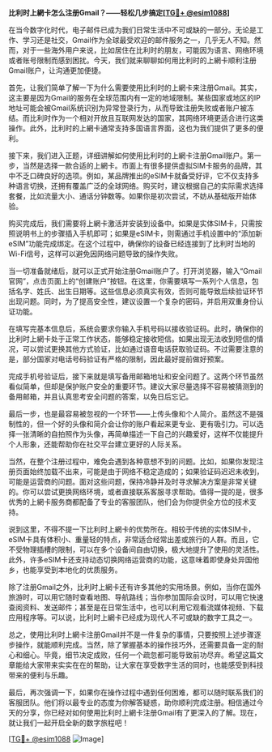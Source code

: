 **比利时上網卡怎么注册Gmail？——轻松几步搞定[[TG💪+ @esim1088](https://t.me/s/esim1088)]**

在当今数字化时代，电子邮件已成为我们日常生活中不可或缺的一部分。无论是工作、学习还是社交，Gmail作为全球最受欢迎的邮件服务之一，几乎无人不知。然而，对于一些海外用户来说，比如居住在比利时的朋友，可能因为语言、网络环境或者账号限制而感到困扰。今天，我们就来聊聊如何用比利时的上網卡顺利注册Gmail账户，让沟通更加便捷。

首先，让我们简单了解一下为什么需要使用比利时的上網卡来注册Gmail。其实，这主要是因为Gmail的服务在全球范围内有一定的地域限制。某些国家或地区的IP地址可能会被Gmail系统识别为异常登录行为，从而导致注册失败或者账户被冻结。而比利时作为一个相对开放且互联网发达的国家，其网络环境更适合进行这类操作。此外，比利时的上網卡通常支持多国语言界面，这也为我们提供了更多的便利。

接下来，我们进入正题，详细讲解如何使用比利时的上網卡注册Gmail账户。第一步，当然是选择一款合适的上網卡。市面上有很多提供虚拟SIM卡服务的品牌，其中不乏口碑良好的选项。例如，某品牌推出的eSIM卡就备受好评，它不仅支持多种语言切换，还拥有覆盖广泛的全球网络。购买时，建议根据自己的实际需求选择套餐，比如流量大小、通话分钟数等。如果你是初次尝试，不妨从基础版开始体验。

购买完成后，我们需要将上網卡激活并安装到设备中。如果是实体SIM卡，只需按照说明书上的步骤插入手机即可；如果是eSIM卡，则需通过手机设置中的“添加新eSIM”功能完成绑定。在这个过程中，确保你的设备已经连接到了比利时当地的Wi-Fi信号，这样可以避免因网络问题导致的操作失败。

当一切准备就绪后，就可以正式开始注册Gmail账户了。打开浏览器，输入“Gmail官网”，点击页面上的“创建账户”按钮。在这里，你需要填写一系列个人信息，包括名字、姓氏、出生日期等。这些信息必须真实有效，否则可能导致后续验证环节出现问题。同时，为了提高安全性，建议设置一个复杂的密码，并启用双重身份认证功能。

在填写完基本信息后，系统会要求你输入手机号码以接收验证码。此时，确保你的比利时上網卡处于正常工作状态，能够稳定接收短信。如果出现无法收到短信的情况，可以尝试更换其他方式验证，比如通过语音电话获取验证码。不过需要注意的是，部分国家对电话号码验证有严格的限制，因此最好提前做好预案。

完成手机号验证后，接下来就是填写备用邮箱地址和安全问题了。这两个环节虽然看似简单，但却是保护账户安全的重要环节。建议大家尽量选择不容易被猜测到的备用邮箱，并且认真思考安全问题的答案，以免日后忘记。

最后一步，也是最容易被忽视的一个环节——上传头像和个人简介。虽然这不是强制性的，但一个好的头像和简介会让你的账户看起来更专业、更有吸引力。可以选择一张清晰的自拍照作为头像，再简单描述一下自己的兴趣爱好，这样不仅能提升个人形象，还能帮助你在社交平台建立更好的人际关系。

当然，在整个注册过程中，难免会遇到各种意想不到的问题。比如，如果你发现注册页面始终加载不出来，可能是由于网络不稳定造成的；如果验证码迟迟未收到，可能是运营商的问题。面对这些问题，保持冷静并及时寻求解决方案是非常关键的。你可以尝试更换网络环境，或者直接联系客服寻求帮助。值得一提的是，很多优秀的上網卡服务商都配备了专业的客服团队，他们会为你提供全方位的技术支持。

说到这里，不得不提一下比利时上網卡的优势所在。相较于传统的实体SIM卡，eSIM卡具有体积小、重量轻的特点，非常适合经常出差或旅行的人群。而且，它不受物理插槽的限制，可以在多个设备间自由切换，极大地提升了使用的灵活性。此外，许多eSIM卡还支持动态切换网络运营商的功能，这意味着即使身处异国他乡，也能享受到本地化的优质服务。

除了注册Gmail之外，比利时上網卡还有许多其他的实用场景。例如，当你在国外旅游时，可以用它随时查看地图、导航路线；当你参加国际会议时，可以用它快速查阅资料、发送邮件；甚至是在日常生活中，也可以利用它观看流媒体视频、下载应用程序等。可以说，比利时上網卡已经成为现代人不可或缺的数字工具之一。

总之，使用比利时上網卡注册Gmail并不是一件复杂的事情，只要按照上述步骤逐步操作，就能顺利完成。当然，除了掌握基本的操作技巧外，还需要具备一定的耐心和细心。毕竟，细节决定成败，任何一个疏忽都可能导致前功尽弃。希望这篇文章能给大家带来实实在在的帮助，让大家在享受数字生活的同时，也能感受到科技带来的便利与乐趣。

最后，再次强调一下，如果你在操作过程中遇到任何困难，都可以随时联系我们的客服团队。他们将以最专业的态度为你解答疑惑，助你顺利完成注册。相信通过今天的分享，你已经对如何使用比利时上網卡注册Gmail有了更深入的了解。现在，就让我们一起开启全新的数字旅程吧！

[[TG💪+ @esim1088](https://t.me/s/esim1088) ![Image](https://i.postimg.cc/4NQfJmqS/Snipaste-2025-05-13-00-14-12.png)]
